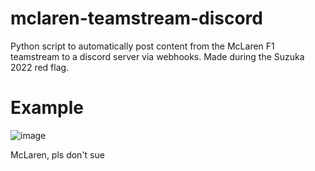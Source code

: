 # mclaren-teamstream-discord
Python script to automatically post content from the McLaren F1 teamstream to a discord server via webhooks. Made during the Suzuka 2022 red flag.
# Example
![image](https://user-images.githubusercontent.com/30989436/194744603-99dc23f2-4eda-4a8f-a879-e2f8d35a95dd.png)

McLaren, pls don't sue
